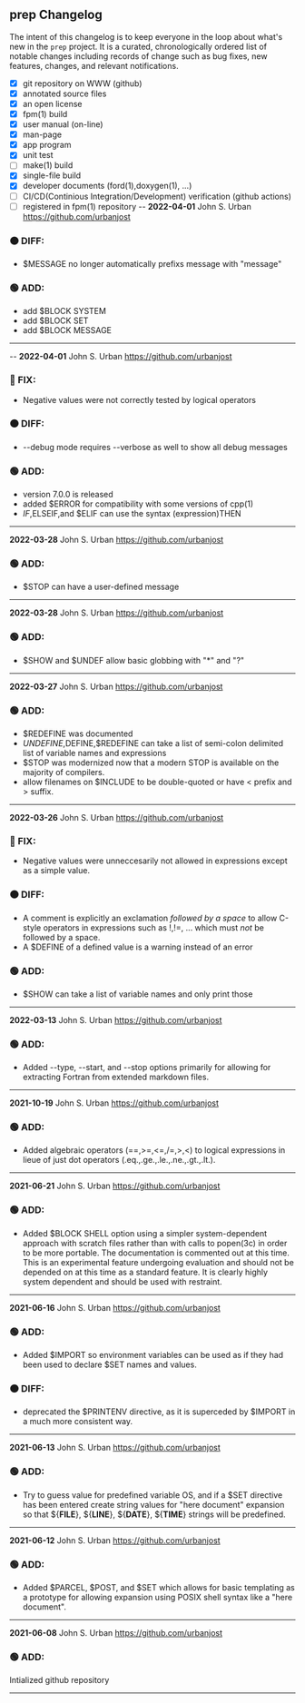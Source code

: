## prep Changelog

The intent of this changelog is to keep everyone in the loop about
what's new in the `prep` project. It is a curated, chronologically ordered
list of notable changes including records of change such as bug fixes,
new features, changes, and relevant notifications.

  - [x] git repository on WWW (github)
  - [x] annotated source files 
  - [x] an open license
  - [x] fpm(1) build
  - [x] user manual (on-line)
  - [x] man-page
  - [x] app program
  - [x] unit test 
  - [ ] make(1) build
  - [x] single-file build
  - [x] developer documents (ford(1),doxygen(1), ...)
  - [ ] CI/CD(Continious Integration/Development) verification (github actions)
  - [ ] registered in fpm(1) repository
--
**2022-04-01**  John S. Urban <https://github.com/urbanjost>

### :orange_circle: DIFF:
  + $MESSAGE no longer automatically prefixs message with "message"

### :green_circle: ADD:
  + add $BLOCK SYSTEM        
  + add $BLOCK SET                                             
  + add $BLOCK MESSAGE                                         
---
--
**2022-04-01**  John S. Urban <https://github.com/urbanjost>

### :red_circle: FIX:
  + Negative values were not correctly tested by logical operators

### :orange_circle: DIFF:
  + --debug mode requires --verbose as well to show all debug messages

### :green_circle: ADD:

  + version 7.0.0 is released
  + added $ERROR for compatibility with some versions of cpp(1)
  + $IF,$ELSEIF,and $ELIF can use the syntax (expression)THEN
---
**2022-03-28**  John S. Urban <https://github.com/urbanjost>

### :green_circle: ADD:

  + $STOP can have a user-defined message                   
---
**2022-03-28**  John S. Urban <https://github.com/urbanjost>

### :green_circle: ADD:

  + $SHOW and $UNDEF allow basic globbing with "*" and "?"
---
**2022-03-27**  John S. Urban <https://github.com/urbanjost>

### :green_circle: ADD:

  + $REDEFINE was documented
  + $UNDEFINE,$DEFINE,$REDEFINE can take a list of semi-colon
    delimited list of variable names and expressions
  + $STOP was modernized now that a modern STOP is available on the
    majority of compilers.
  + allow filenames on $INCLUDE to be double-quoted or have \< prefix
    and \> suffix.
---
**2022-03-26**  John S. Urban <https://github.com/urbanjost>

### :red_circle: FIX:
  + Negative values were unneccesarily not allowed in expressions except
    as a simple value.

### :orange_circle: DIFF:
  + A comment is explicitly an exclamation _followed by a space_
    to allow C-style operators in expressions such as !,!=, ...
    which must _not_ be followed by a space.
  + A $DEFINE of a defined value is a warning instead of an error

### :green_circle: ADD:

  + $SHOW can take a list of variable names and only print those
---
**2022-03-13**  John S. Urban <https://github.com/urbanjost>

### :green_circle: ADD:

  +  Added --type, --start, and --stop options primarily for allowing for
     extracting Fortran from extended markdown files.
---
**2021-10-19**  John S. Urban <https://github.com/urbanjost>

### :green_circle: ADD:

  + Added algebraic operators (==,>=,<=,/=,>,<) to logical expressions
    in lieue of just dot operators (.eq.,.ge.,.le.,.ne.,.gt.,.lt.).
---
**2021-06-21**  John S. Urban <https://github.com/urbanjost>

### :green_circle: ADD:

  + Added $BLOCK SHELL option using a simpler system-dependent approach
    with scratch files rather than with calls to popen(3c) in order to be
    more portable. The documentation is commented out at this time. This
    is an experimental feature undergoing evaluation and should not be
    depended on at this time as a standard feature. It is clearly highly
    system dependent and should be used with restraint.

---
**2021-06-16**  John S. Urban <https://github.com/urbanjost>

### :green_circle: ADD:

  + Added $IMPORT so environment variables can be used as if they had been
    used to declare $SET names and values.                                

### :orange_circle: DIFF:
  + deprecated the $PRINTENV directive, as it is superceded by $IMPORT in
    a much more consistent way.
---
**2021-06-13**  John S. Urban <https://github.com/urbanjost>

### :green_circle: ADD:

  + Try to guess value for predefined variable OS, and if a $SET directive
    has been entered create string values for "here document" expansion so
    that ${__FILE__}, ${__LINE__}, ${__DATE__}, ${__TIME__} strings will
    be predefined.
---
**2021-06-12**  John S. Urban <https://github.com/urbanjost>

### :green_circle: ADD:

  + Added $PARCEL, $POST, and $SET which allows for basic templating
    as a prototype for allowing expansion using POSIX shell syntax
    like a "here document".
---
**2021-06-08**  John S. Urban <https://github.com/urbanjost>

### :green_circle: ADD:

Intialized github repository

---

<!--
-->
